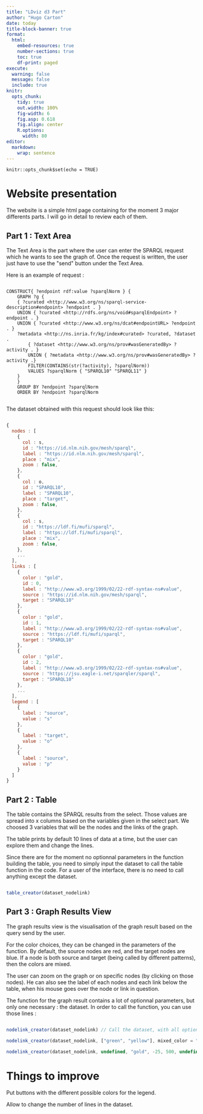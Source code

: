 ```yaml
---
title: "LDviz d3 Part"
author: "Hugo Carton"
date: today
title-block-banner: true
format:
  html:
    embed-resources: true
    number-sections: true
    toc: true
    df-print: paged
execute: 
  warning: false
  message: false
  include: true
knitr:
  opts_chunk:
    tidy: true
    out.width: 100%
    fig-width: 6
    fig.asp: 0.618
    fig.align: center
    R.options:
      width: 80
editor: 
  markdown: 
    wrap: sentence
---
```


```{r setup, include=FALSE}
knitr::opts_chunk$set(echo = TRUE)
```

# Website presentation

The website is a simple html page containing for the moment 3 major differents parts.
I will go in detail to review each of them.

## Part 1 : Text Area

The Text Area is the part where the user can enter the SPARQL request which he wants to see the graph of. Once the request is written, the user just have to use the "send" button under the Text Area.

Here is an example of request :

```sparql

CONSTRUCT{ ?endpoint rdf:value ?sparqlNorm } {
    GRAPH ?g {
    { ?curated <http://www.w3.org/ns/sparql-service-description#endpoint> ?endpoint . }
    UNION { ?curated <http://rdfs.org/ns/void#sparqlEndpoint> ?endpoint . }
    UNION { ?curated <http://www.w3.org/ns/dcat#endpointURL> ?endpoint . }
    ?metadata <http://ns.inria.fr/kg/index#curated> ?curated, ?dataset .
        { ?dataset <http://www.w3.org/ns/prov#wasGeneratedBy> ?activity . }
        UNION { ?metadata <http://www.w3.org/ns/prov#wasGeneratedBy> ?activity .}
        FILTER(CONTAINS(str(?activity), ?sparqlNorm))
        VALUES ?sparqlNorm { "SPARQL10" "SPARQL11" }
    }
    }
    GROUP BY ?endpoint ?sparqlNorm
    ORDER BY ?endpoint ?sparqlNorm
            
```

The dataset obtained with this request should look like this:

```javascript

{
  nodes : [
    {
      col : s,
      id : "https://id.nlm.nih.gov/mesh/sparql",
      label : "https://id.nlm.nih.gov/mesh/sparql",
      place : "mix",
      zoom : false,
    },
    {
      col : o,
      id : "SPARQL10",
      label : "SPARQL10",
      place : "target",
      zoom : false,
    },
    {
      col : s,
      id : "https://ldf.fi/mufi/sparql",
      label : "https://ldf.fi/mufi/sparql",
      place : "mix",
      zoom : false,
    },
    ...
  ],
  links : [
    {
      color : "gold",
      id : 0,
      label : "http://www.w3.org/1999/02/22-rdf-syntax-ns#value",
      source : "https://id.nlm.nih.gov/mesh/sparql",
      target : "SPARQL10"
    },
    {
      color : "gold",
      id : 1,
      label : "http://www.w3.org/1999/02/22-rdf-syntax-ns#value",
      source : "https://ldf.fi/mufi/sparql",
      target : "SPARQL10"
    },
    {
      color : "gold",
      id : 2,
      label : "http://www.w3.org/1999/02/22-rdf-syntax-ns#value",
      source : "https://jsu.eagle-i.net/sparqler/sparql",
      target : "SPARQL10"
    },
    ...
  ],
  legend : [
    {
      label : "source",
      value : "s"
    },
    {
      label : "target",
      value : "o"
    },
    {
      label : "source",
      value : "p"
    }
  ]
}

```


## Part 2 : Table

The table contains the SPARQL results from the select. Those values are spread into x columns based on the variables given in the select part. We choosed 3 variables that will be the nodes and the links of the graph.

The table prints by default 10 lines of data at a time, but the user can explore them and change the lines.

Since there are for the moment no optionnal parameters in the function building the table, you need to simply input the dataset to call the table function in the code. For a user of the interface, there is no need to call anything except the dataset.

```javascript

table_creator(dataset_nodelink)

```


## Part 3 : Graph Results View

The graph results view is the visualisation of the graph result based on the query send by the user.

For the color choices, they can be changed in the parameters of the function. By default, the source nodes are red, and the target nodes are blue. If a node is both source and target (being called by different patterns), then the colors are mixed.

The user can zoom on the graph or on specific nodes (by clicking on those nodes). He can also see the label of each nodes and each link below the table, when his mouse goes over the node or link in question.

The function for the graph result contains a lot of optionnal parameters, but only one necessary : the dataset. In order to call the function, you can use those lines :

```javascript

nodelink_creator(dataset_nodelink) // Call the dataset, with all optional parameters having their default values

nodelink_creator(dataset_nodelink, ["green", "yellow"], mixed_color = "blue", strength = -100, width = 300, height = 300, node_named = true, link_named = false, node_zoom = true, zoom_strenght = 3, number_ticks = 200) // Give a different value to each different parameter

nodelink_creator(dataset_nodelink, undefined, "gold", -25, 500, undefined, false, true, false) // Give values to some parameters, and exclude others

```



# Things to improve

Put buttons with the different possible colors for the legend.

Allow to change the number of lines in the dataset.


















